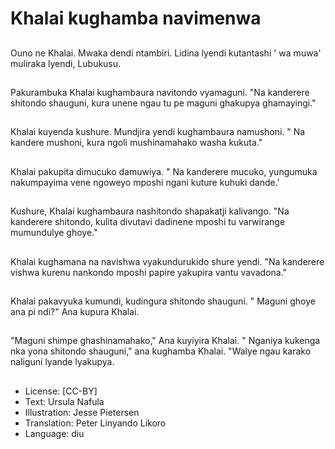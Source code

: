 # Khalai kughamba navimenwa

##
Ouno ne Khalai. Mwaka dendi ntambiri. Lidina lyendi kutantashi ' wa muwa' muliraka lyendi, Lubukusu.

##
Pakurambuka Khalai kughambaura navitondo vyamaguni. "Na kanderere shitondo shauguni, kura unene ngau tu pe maguni ghakupya ghamayingi."

##
Khalai kuyenda kushure. Mundjira yendi kughambaura namushoni. " Na kandere mushoni, kura ngoli mushinamahako washa kukuta."

##
Khalai pakupita dimucuko damuwiya. " Na kanderere mucuko, yungumuka nakumpayima vene ngoweyo mposhi ngani kuture kuhuki dande.'

##
Kushure, Khalai kughambaura nashitondo shapakatji kalivango. "Na kanderere shitondo, kulita divutavi dadinene mposhi tu varwirange mumundulye ghoye."

##
Khalai kughamana na navishwa vyakundurukido shure yendi. "Na kanderere vishwa kurenu nankondo mposhi papire yakupira vantu vavadona."

##
Khalai pakavyuka kumundi, kudingura shitondo shauguni. " Maguni ghoye ana pi ndi?" Ana kupura Khalai.

##
"Maguni shimpe ghashinamahako," Ana kuyiyira Khalai. " Nganiya kukenga nka yona shitondo shauguni," ana kughamba Khalai. "Walye ngau karako naliguni lyande lyakupya.

##
* License: [CC-BY]
* Text: Ursula Nafula
* Illustration: Jesse Pietersen
* Translation: Peter Linyando Likoro
* Language: diu
